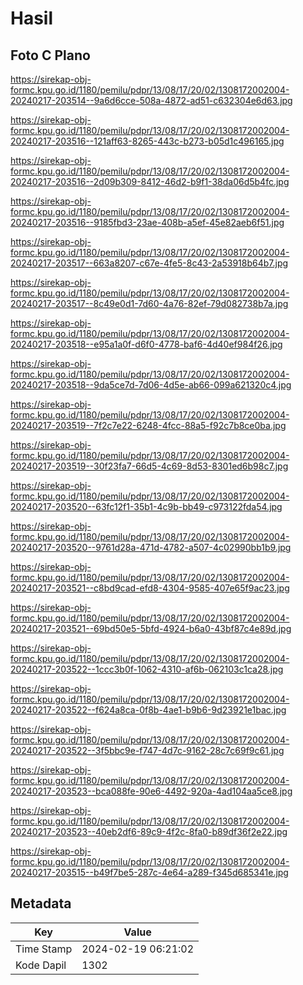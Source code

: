 # Hasil

## Foto C Plano

https://sirekap-obj-formc.kpu.go.id/1180/pemilu/pdpr/13/08/17/20/02/1308172002004-20240217-203514--9a6d6cce-508a-4872-ad51-c632304e6d63.jpg

https://sirekap-obj-formc.kpu.go.id/1180/pemilu/pdpr/13/08/17/20/02/1308172002004-20240217-203516--121aff63-8265-443c-b273-b05d1c496165.jpg

https://sirekap-obj-formc.kpu.go.id/1180/pemilu/pdpr/13/08/17/20/02/1308172002004-20240217-203516--2d09b309-8412-46d2-b9f1-38da06d5b4fc.jpg

https://sirekap-obj-formc.kpu.go.id/1180/pemilu/pdpr/13/08/17/20/02/1308172002004-20240217-203516--9185fbd3-23ae-408b-a5ef-45e82aeb6f51.jpg

https://sirekap-obj-formc.kpu.go.id/1180/pemilu/pdpr/13/08/17/20/02/1308172002004-20240217-203517--663a8207-c67e-4fe5-8c43-2a53918b64b7.jpg

https://sirekap-obj-formc.kpu.go.id/1180/pemilu/pdpr/13/08/17/20/02/1308172002004-20240217-203517--8c49e0d1-7d60-4a76-82ef-79d082738b7a.jpg

https://sirekap-obj-formc.kpu.go.id/1180/pemilu/pdpr/13/08/17/20/02/1308172002004-20240217-203518--e95a1a0f-d6f0-4778-baf6-4d40ef984f26.jpg

https://sirekap-obj-formc.kpu.go.id/1180/pemilu/pdpr/13/08/17/20/02/1308172002004-20240217-203518--9da5ce7d-7d06-4d5e-ab66-099a621320c4.jpg

https://sirekap-obj-formc.kpu.go.id/1180/pemilu/pdpr/13/08/17/20/02/1308172002004-20240217-203519--7f2c7e22-6248-4fcc-88a5-f92c7b8ce0ba.jpg

https://sirekap-obj-formc.kpu.go.id/1180/pemilu/pdpr/13/08/17/20/02/1308172002004-20240217-203519--30f23fa7-66d5-4c69-8d53-8301ed6b98c7.jpg

https://sirekap-obj-formc.kpu.go.id/1180/pemilu/pdpr/13/08/17/20/02/1308172002004-20240217-203520--63fc12f1-35b1-4c9b-bb49-c973122fda54.jpg

https://sirekap-obj-formc.kpu.go.id/1180/pemilu/pdpr/13/08/17/20/02/1308172002004-20240217-203520--9761d28a-471d-4782-a507-4c02990bb1b9.jpg

https://sirekap-obj-formc.kpu.go.id/1180/pemilu/pdpr/13/08/17/20/02/1308172002004-20240217-203521--c8bd9cad-efd8-4304-9585-407e65f9ac23.jpg

https://sirekap-obj-formc.kpu.go.id/1180/pemilu/pdpr/13/08/17/20/02/1308172002004-20240217-203521--69bd50e5-5bfd-4924-b6a0-43bf87c4e89d.jpg

https://sirekap-obj-formc.kpu.go.id/1180/pemilu/pdpr/13/08/17/20/02/1308172002004-20240217-203522--1ccc3b0f-1062-4310-af6b-062103c1ca28.jpg

https://sirekap-obj-formc.kpu.go.id/1180/pemilu/pdpr/13/08/17/20/02/1308172002004-20240217-203522--f624a8ca-0f8b-4ae1-b9b6-9d23921e1bac.jpg

https://sirekap-obj-formc.kpu.go.id/1180/pemilu/pdpr/13/08/17/20/02/1308172002004-20240217-203522--3f5bbc9e-f747-4d7c-9162-28c7c69f9c61.jpg

https://sirekap-obj-formc.kpu.go.id/1180/pemilu/pdpr/13/08/17/20/02/1308172002004-20240217-203523--bca088fe-90e6-4492-920a-4ad104aa5ce8.jpg

https://sirekap-obj-formc.kpu.go.id/1180/pemilu/pdpr/13/08/17/20/02/1308172002004-20240217-203523--40eb2df6-89c9-4f2c-8fa0-b89df36f2e22.jpg

https://sirekap-obj-formc.kpu.go.id/1180/pemilu/pdpr/13/08/17/20/02/1308172002004-20240217-203515--b49f7be5-287c-4e64-a289-f345d685341e.jpg


## Metadata

| Key        | Value               |
| ---------- | ------------------- |
| Time Stamp | 2024-02-19 06:21:02 |
| Kode Dapil | 1302                |



